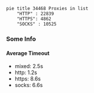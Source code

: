 
```mermaid
pie title 34468 Proxies in list
    "HTTP" : 22839
    "HTTPS": 4862
    "SOCKS" : 10525
```

### Some Info
#### Average Timeout

- mixed: 2.5s
- http: 1.2s
- https: 8.6s
- socks: 6.6s